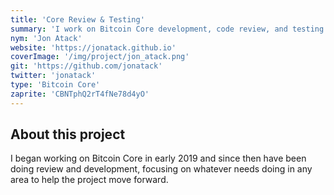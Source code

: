 ```yaml
---
title: 'Core Review & Testing'
summary: 'I work on Bitcoin Core development, code review, and testing.'
nym: 'Jon Atack'
website: 'https://jonatack.github.io'
coverImage: '/img/project/jon_atack.png'
git: 'https://github.com/jonatack'
twitter: 'jonatack'
type: 'Bitcoin Core'
zaprite: 'CBNTphQ2rT4fNe78d4yO'
---
```


## About this project

I began working on Bitcoin Core in early 2019 and since then have been doing review and development, focusing on whatever needs doing in any area to help the project move forward.
